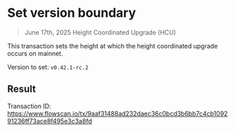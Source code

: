 # Set version boundary
> June 17th, 2025 Height Coordinated Upgrade (HCU)

This transaction sets the height at which the height coordinated upgrade occurs on mainnet.

Version to set: `v0.42.1-rc.2`

## Result

Transaction ID:
https://www.flowscan.io/tx/9aaf31488ad232daec36c0bcd3b6bb7c4cb109291236ff73ace8f495e3c3a8fd